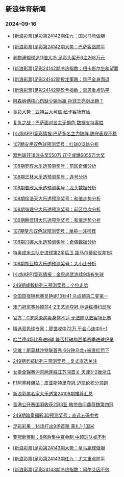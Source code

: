 ## 新浪体育新闻 
### 2024-09-16

+ [[新浪彩票]足彩第24142期任九：国米马竞做胆](https://sports.sina.com.cn/l/2024-09-15/doc-incpevzs4141986.shtml)

+ [[新浪彩票]足彩第24142期大势：巴萨客战防平](https://sports.sina.com.cn/l/2024-09-15/doc-incpevzw4690936.shtml)

+ [利物浦输球造11倍大冷 足彩头奖开6注268万元](https://sports.sina.com.cn/l/2024-09-15/doc-incpevzs4139911.shtml)

+ [[新浪彩票]足彩24142期冷热指数：纽卡斯尔坐和望赢](https://sports.sina.com.cn/l/2024-09-15/doc-incpevzu0919881.shtml)

+ [[新浪彩票]足彩24142期投注策略：毕巴全身而退](https://sports.sina.com.cn/l/2024-09-15/doc-incpevzu0921055.shtml)

+ [[新浪彩票]足彩24142期盈亏指数：雷恩重点防平](https://sports.sina.com.cn/l/2024-09-15/doc-incpevzw4693207.shtml)

+ [阿森纳俩核心伤缺少输当赢 孙球王亮剑出鞘？](https://sports.sina.com.cn/l/2024-09-15/doc-incpertw1043867.shtml)

+ [竞彩大势：亚特兰大可信 纽卡客场有险](https://sports.sina.com.cn/l/2024-09-15/doc-incpevzw4695281.shtml)

+ [复仇之战！巴萨面对苦主无惧色 数据支持客胜](https://sports.sina.com.cn/l/2024-09-15/doc-incpertu4266036.shtml)

+ [[小炮APP]竞彩情报:巴萨多名主力缺阵 防守表现不稳](https://sports.sina.com.cn/l/2024-09-15/doc-incpatau1803873.shtml)

+ [107期安民双色球预测奖号：红球012路分析](https://sports.sina.com.cn/l/2024-09-15/doc-incpatas4993774.shtml)

+ [双色球开18注头奖550万 辽宁或爆6055万大奖](https://sports.sina.com.cn/l/2024-09-15/doc-incphcve0372517.shtml)

+ [108期罗辉大乐透预测奖号：前区奇偶分析](https://sports.sina.com.cn/l/2024-09-15/doc-incpfhrq0759398.shtml)

+ [108期王林大乐透预测奖号：连号分析](https://sports.sina.com.cn/l/2024-09-15/doc-incpfhrq0759499.shtml)

+ [108期姜欣大乐透预测奖号：龙头数据分析](https://sports.sina.com.cn/l/2024-09-15/doc-incpfhrq0759544.shtml)

+ [108期徐浩天大乐透预测奖号：和值走势分析](https://sports.sina.com.cn/l/2024-09-15/doc-incpfhrn3982903.shtml)

+ [108期张建宁大乐透预测奖号：前区位次分析](https://sports.sina.com.cn/l/2024-09-15/doc-incpfhrq7845588.shtml)

+ [108期韩佳琪大乐透预测奖号：和值走势分析](https://sports.sina.com.cn/l/2024-09-15/doc-incpfhrn3982568.shtml)

+ [107期梦凡双色球预测奖号：单挑一注推荐](https://sports.sina.com.cn/l/2024-09-15/doc-incpatau8511608.shtml)

+ [108期冯娜大乐透预测奖号：奇偶数据分析](https://sports.sina.com.cn/l/2024-09-15/doc-incpfhrq0760195.shtml)

+ [特奥成米兰队史进球第2多后卫 距马尔蒂尼仅差1球](https://sports.sina.com.cn/g/seriea/2024-09-15/doc-incpfxpe3713176.shtml)

+ [108期胡亚楠大乐透预测奖号：大小比分析](https://sports.sina.com.cn/l/2024-09-15/doc-incpfhrn3982154.shtml)

+ [[小炮APP]竞彩情报：金泉尚武连续9场有失球](https://sports.sina.com.cn/l/2024-09-15/doc-incpatau1798254.shtml)

+ [249期成毅排列三预测奖号：个位走势](https://sports.sina.com.cn/l/2024-09-15/doc-incpfhrn3985792.shtml)

+ [全国田径锦标赛吴艳妮13秒41 总成绩第二变第一](https://sports.sina.com.cn/others/athletics/2024-09-15/doc-incphcvh4278554.shtml)

+ [澳门冠军赛孙颖莎4-2王艺迪夺冠 林诗栋横扫邱党](https://sports.sina.com.cn/others/pingpang/2024-09-15/doc-incpfxph0490854.shtml)

+ [官方：C罗感染病毒身体不适 无法随队去客场比赛](https://sports.sina.com.cn/global/others/2024-09-15/doc-incpfxph0483900.shtml)

+ [精选双色球专家：廖世收中72万 于会心连中5+1](https://sports.sina.com.cn/l/2024-09-15/doc-incpfais0838633.shtml)

+ [哈兰德4场比赛进9球 能否打破梅西单赛季进球纪录](https://sports.sina.com.cn/g/pl/2024-09-15/doc-incpfxph0487255.shtml)

+ [灾难！斯莫林沙特联首秀 6分钟乌龙+被直红罚下](https://sports.sina.com.cn/g/2024-09-15/doc-incphcve7566545.shtml)

+ [249期老郑排列三预测奖号：复式直选关注](https://sports.sina.com.cn/l/2024-09-15/doc-incpfhrq7850343.shtml)

+ [女排全锦赛沪京两连胜江苏闯首关 天津3-2挫浙江](https://sports.sina.com.cn/others/volleyball/2024-09-15/doc-incphcva3595595.shtml)

+ [F1阿塞拜疆站：皮亚斯特里夺冠 迈凯伦积分领跑](https://sports.sina.com.cn/motorracing/f1/newsall/2024-09-15/doc-incpfxph7650605.shtml)

+ [新浪彩票名家大乐透第24108期推荐汇总](https://sports.sina.com.cn/l/2024-09-15/doc-incpfnxk3866328.shtml)

+ [香港公开赛国羽收获2冠3亚 韩悦首问鼎蒋魏第四冠](https://sports.sina.com.cn/others/badmin/2024-09-15/doc-incpftfk0578684.shtml)

+ [249期暗皇福彩3D预测奖号：直选五码参考](https://sports.sina.com.cn/l/2024-09-15/doc-incpfhrs4598466.shtml)

+ [足彩彩果：14场打出9场首赔 蒙扎1-1国米](https://sports.sina.com.cn/l/2024-09-16/doc-incphyyu7280991.shtml)

+ [亚冠新赛制：8强后集中赛会制 中超球队或不利](https://sports.sina.com.cn/l/2024-09-16/doc-incnyumq5727905.shtml)

+ [[新浪彩票]足彩第24143期大势：皇马赢球做胆](https://sports.sina.com.cn/l/2024-09-16/doc-incphyyz0314139.shtml)

+ [[新浪彩票]足彩第24143期任九：尤文重点防平](https://sports.sina.com.cn/l/2024-09-16/doc-incphyza7090918.shtml)

+ [[新浪彩票]足彩24143期冷热指数：阿尔艾因不败](https://sports.sina.com.cn/l/2024-09-16/doc-incphyyw4015142.shtml)


